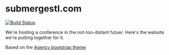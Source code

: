 submergestl.com
===============
[![Build Status](https://travis-ci.org/stlchristian/submergestl.com.svg)](https://travis-ci.org/stlchristian/submergestl.com)

We're hosting a conference in the not-too-distant futuer. Here's the
website we're putting together for it.

Based on the [Agency bootstrap theme ](http://startbootstrap.com/templates/agency/)
